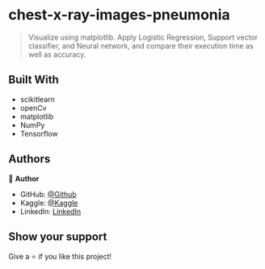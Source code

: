 # chest-x-ray-images-pneumonia

> Visualize using matplotlib.
> Apply Logistic Regression, Support vector classifier, and Neural network, and compare their execution time as well as accuracy.

## Built With

- scikitlearn
- openCv
- matplotlib
- NumPy
- Tensorflow
  
## Authors

👤 **Author**

- GitHub: [@Github](https://github.com/Abdona)
- Kaggle: [@Kaggle](https://www.kaggle.com/abdulrahmannaser)
- LinkedIn: [LinkedIn](https://www.linkedin.com/in/abdulrahmannaserelawady/)

## Show your support

Give a ⭐️ if you like this project!
